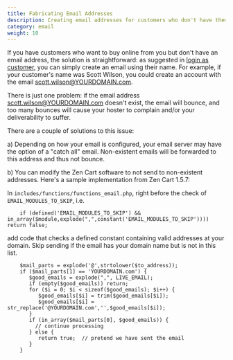 ```yaml
---
title: Fabricating Email Addresses 
description: Creating email addresses for customers who don't have them
category: email
weight: 10
---
```


If you have customers who want to buy online from you but don't have an email address, the solution is straightforward: as suggested in [login as customer](/user/running/login_as_customer/), you can simply create an email using their name.  For example, if your customer's name was Scott Wilson, you could create an account with the email scott.wilson@YOURDOMAIN.com.

There is just one problem: if the email address scott.wilson@YOURDOMAIN.com doesn't exist, the email will bounce, and too many bounces will cause your hoster to complain and/or your deliverability to suffer. 

There are a couple of solutions to this issue: 

a) Depending on how your email is configured, your email server may have the option of a "catch all" email.  Non-existent emails will be forwarded to this address and thus not bounce. 

b) You can modify the Zen Cart software to not send to non-existent addresses. Here's a sample implementation from Zen Cart 1.5.7: 

In `includes/functions/functions_email.php`, right before the check of `EMAIL_MODULES_TO_SKIP`, i.e. 

```
    if (defined('EMAIL_MODULES_TO_SKIP') && in_array($module,explode(",",constant('EMAIL_MODULES_TO_SKIP')))) return false;
```

add code that checks a defined constant containing valid addresses at your domain.  Skip sending if the email has your domain name but is not in this list. 

```
    $mail_parts = explode('@',strtolower($to_address)); 
    if ($mail_parts[1] == 'YOURDOMAIN.com') {
       $good_emails = explode(",", LIVE_EMAIL);
       if (empty($good_emails)) return; 
       for ($i = 0; $i < sizeof($good_emails); $i++) {
          $good_emails[$i] = trim($good_emails[$i]); 
          $good_emails[$i] = str_replace('@YOURDOMAIN.com','',$good_emails[$i]); 
       }
       if (in_array($mail_parts[0], $good_emails)) {
         // continue processing 
       } else {
          return true;  // pretend we have sent the email
       }
    } 
```

